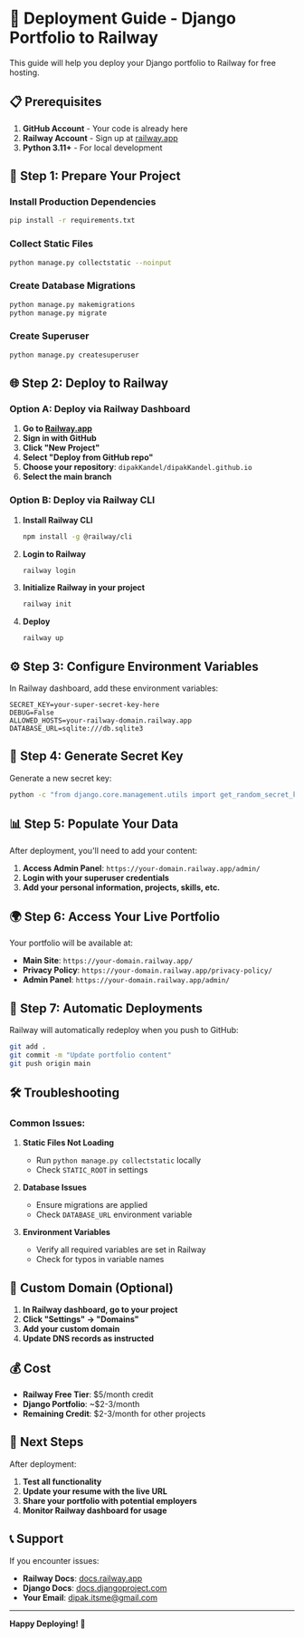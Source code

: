 # 🚀 Deployment Guide - Django Portfolio to Railway

This guide will help you deploy your Django portfolio to Railway for free hosting.

## 📋 Prerequisites

1. **GitHub Account** - Your code is already here
2. **Railway Account** - Sign up at [railway.app](https://railway.app)
3. **Python 3.11+** - For local development

## 🔧 Step 1: Prepare Your Project

### Install Production Dependencies

```bash
pip install -r requirements.txt
```

### Collect Static Files

```bash
python manage.py collectstatic --noinput
```

### Create Database Migrations

```bash
python manage.py makemigrations
python manage.py migrate
```

### Create Superuser

```bash
python manage.py createsuperuser
```

## 🌐 Step 2: Deploy to Railway

### Option A: Deploy via Railway Dashboard

1. **Go to [Railway.app](https://railway.app)**
2. **Sign in with GitHub**
3. **Click "New Project"**
4. **Select "Deploy from GitHub repo"**
5. **Choose your repository**: `dipakKandel/dipakKandel.github.io`
6. **Select the main branch**

### Option B: Deploy via Railway CLI

1. **Install Railway CLI**

   ```bash
   npm install -g @railway/cli
   ```

2. **Login to Railway**

   ```bash
   railway login
   ```

3. **Initialize Railway in your project**

   ```bash
   railway init
   ```

4. **Deploy**
   ```bash
   railway up
   ```

## ⚙️ Step 3: Configure Environment Variables

In Railway dashboard, add these environment variables:

```
SECRET_KEY=your-super-secret-key-here
DEBUG=False
ALLOWED_HOSTS=your-railway-domain.railway.app
DATABASE_URL=sqlite:///db.sqlite3
```

## 🔐 Step 4: Generate Secret Key

Generate a new secret key:

```bash
python -c "from django.core.management.utils import get_random_secret_key; print(get_random_secret_key())"
```

## 📊 Step 5: Populate Your Data

After deployment, you'll need to add your content:

1. **Access Admin Panel**: `https://your-domain.railway.app/admin/`
2. **Login with your superuser credentials**
3. **Add your personal information, projects, skills, etc.**

## 🌍 Step 6: Access Your Live Portfolio

Your portfolio will be available at:

- **Main Site**: `https://your-domain.railway.app/`
- **Privacy Policy**: `https://your-domain.railway.app/privacy-policy/`
- **Admin Panel**: `https://your-domain.railway.app/admin/`

## 🔄 Step 7: Automatic Deployments

Railway will automatically redeploy when you push to GitHub:

```bash
git add .
git commit -m "Update portfolio content"
git push origin main
```

## 🛠️ Troubleshooting

### Common Issues:

1. **Static Files Not Loading**

   - Run `python manage.py collectstatic` locally
   - Check `STATIC_ROOT` in settings

2. **Database Issues**

   - Ensure migrations are applied
   - Check `DATABASE_URL` environment variable

3. **Environment Variables**
   - Verify all required variables are set in Railway
   - Check for typos in variable names

## 📱 Custom Domain (Optional)

1. **In Railway dashboard, go to your project**
2. **Click "Settings" → "Domains"**
3. **Add your custom domain**
4. **Update DNS records as instructed**

## 💰 Cost

- **Railway Free Tier**: $5/month credit
- **Django Portfolio**: ~$2-3/month
- **Remaining Credit**: $2-3/month for other projects

## 🎯 Next Steps

After deployment:

1. **Test all functionality**
2. **Update your resume with the live URL**
3. **Share your portfolio with potential employers**
4. **Monitor Railway dashboard for usage**

## 📞 Support

If you encounter issues:

- **Railway Docs**: [docs.railway.app](https://docs.railway.app)
- **Django Docs**: [docs.djangoproject.com](https://docs.djangoproject.com)
- **Your Email**: dipak.itsme@gmail.com

---

**Happy Deploying! 🚀**

